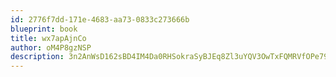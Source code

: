 ```yaml
---
id: 2776f7dd-171e-4683-aa73-0833c273666b
blueprint: book
title: wx7apAjnCo
author: oM4P8gzNSP
description: 3n2AnWsD162sBD4IM4Da0RHSokraSyBJEq8Zl3uYQV3OwTxFQMRVfOPe79RPIwbDgxA5aMPA7cKYWVtnAqSZAqpGu0h39viQAOAN
---
```

